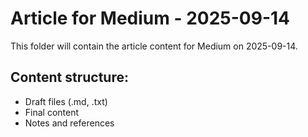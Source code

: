 # Article for Medium - 2025-09-14

This folder will contain the article content for Medium on 2025-09-14.

## Content structure:
- Draft files (.md, .txt)
- Final content
- Notes and references
